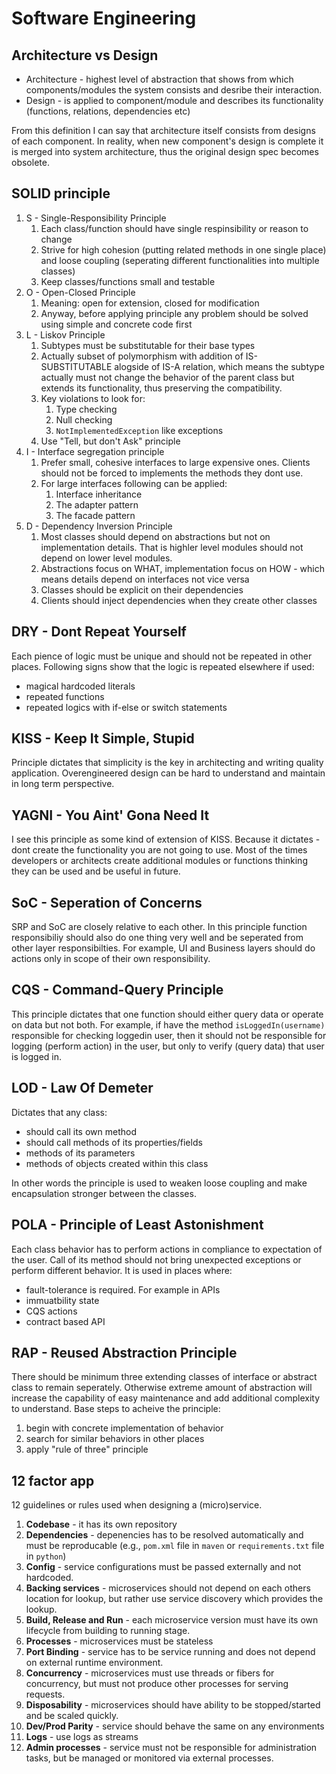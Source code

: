 # Software Engineering
## Architecture vs Design
* Architecture - highest level of abstraction that shows from which components/modules the system consists and desribe their interaction.
* Design - is applied to component/module and describes its functionality (functions, relations, dependencies etc)

From this definition I can say that architecture itself consists from designs of each component. In reality, when new component's design is complete it is merged into system architecture, thus the original design spec becomes obsolete.

## SOLID principle
1. S - Single-Responsibility Principle
    1. Each class/function should have single respinsibility or reason to change
    2. Strive for high cohesion (putting related methods in one single place) and loose coupling (seperating different functionalities into multiple classes)
    3. Keep classes/functions small and testable
2. O - Open-Closed Principle
    1. Meaning: open for extension, closed for modification
    2. Anyway, before applying principle any problem should be solved using simple and concrete code first
3. L - Liskov Principle
    1. Subtypes must be substitutable for their base types
    2. Actually subset of polymorphism with addition of IS-SUBSTITUTABLE alogside of IS-A relation, which means the subtype actually must not change the behavior of the parent class but extends its functionality, thus preserving the compatibility.
    3. Key violations to look for:
        1. Type checking
        2. Null checking
        3. `NotImplementedException` like exceptions
    4. Use "Tell, but don't Ask" principle
4. I - Interface segregation principle
    1. Prefer small, cohesive interfaces to large expensive ones. Clients should not be forced to implements the methods they dont use.
    2. For large interfaces following can be applied:
        1. Interface inheritance
        2. The adapter pattern
        3. The facade pattern
5. D - Dependency Inversion Principle
    1. Most classes should depend on abstractions but not on implementation details. That is highler level modules should not depend on lower level modules.
    2. Abstractions focus on WHAT, implementation focus on HOW - which means details depend on interfaces not vice versa
    3. Classes should be explicit on their dependencies
    4. Clients should inject dependencies when they create other classes

## DRY - Dont Repeat Yourself
Each pience of logic must be unique and should not be repeated in other places. Following signs show that the logic is repeated elsewhere if used:
* magical hardcoded literals
* repeated functions
* repeated logics with if-else or switch statements

## KISS - Keep It Simple, Stupid
Principle dictates that simplicity is the key in architecting and writing quality application. Overengineered design can be hard to understand and maintain in long term perspective.

## YAGNI - You Aint' Gona Need It
I see this principle as some kind of extension of KISS. Because it dictates - dont create the functionality you are not going to use. Most of the times developers or architects create additional modules or functions thinking they can be used and be useful in future.

## SoC - Seperation of Concerns
SRP and SoC are closely relative to each other. In this principle function responsibiliy should also do one thing very well and be seperated from other layer responsibilties. For example, UI and Business layers should do actions only in scope of their own responsibility.

## CQS - Command-Query Principle
This principle dictates that one function should either query data or operate on data but not both. For example, if have the method `isLoggedIn(username)` responsible for checking loggedin user, then it should not be responsible for logging (perform action) in the user, but only to verify (query data) that user is logged in.

## LOD - Law Of Demeter
Dictates that any class:
* should call its own method
* should call methods of its properties/fields
* methods of its parameters
* methods of objects created within this class

In other words the principle is used to weaken loose coupling and make encapsulation stronger between the classes.

## POLA - Principle of Least Astonishment
Each class behavior has to perform actions in compliance to expectation of the user. Call of its method should not bring unexpected exceptions or perform different behavior. It is used in places where:
* fault-tolerance is required. For example in APIs
* immuatbility state
* CQS actions
* contract based API

## RAP - Reused Abstraction Principle
There should be minimum three extending classes of interface or abstract class to remain seperately. Otherwise extreme amount of abstraction will increase the capability of easy maintenance and add additional complexity to understand. Base steps to acheive the principle:
1. begin with concrete implementation of behavior
2. search for similar behaviors in other places
3. apply "rule of three" principle

## 12 factor app
12 guidelines or rules used when designing a (micro)service.
1. **Codebase** - it has its own repository
2. **Dependencies** - depenencies has to be resolved automatically and must be reproducable (e.g., `pom.xml` file in `maven` or `requirements.txt` file in `python`)
3. **Config** - service configurations must be passed externally and not hardcoded.
4. **Backing services** - microservices should not depend on each others location for lookup, but rather use service discovery which provides the lookup. 
5. **Build, Release and Run** - each microservice version must have its own lifecycle from building to running stage.
6. **Processes** - microservices must be stateless
7. **Port Binding** - service has to be service running and does not depend on external runtime environment.
8. **Concurrency** - microservices must use threads or fibers for concurrency, but must not produce other processes for serving requests.
9. **Disposability** - microservices should have ability to be stopped/started and be scaled quickly.
10. **Dev/Prod Parity** - service should behave the same on any environments
11. **Logs** - use logs as streams
12. **Admin processes** - service must not be responsible for administration tasks, but be managed or monitored via external processes.
